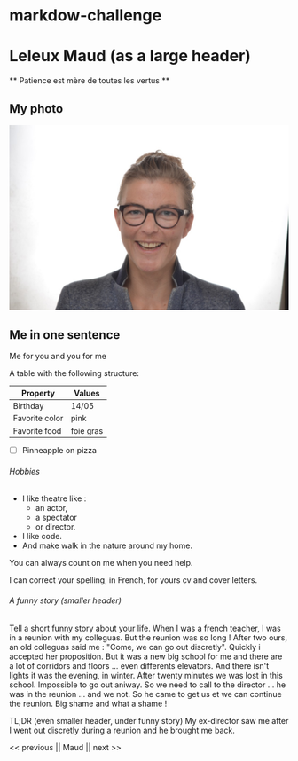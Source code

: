 # markdow-challenge

# Leleux Maud  (as a large header)

** Patience est mère de toutes les vertus **

## My photo
![MaudLogo](/images/photo_Maud_Leleux.png)

## Me in one sentence 
Me for you and you for me

A table with the following structure:

Property | Values
------------ | -------------
Birthday | 14/05
Favorite color | pink
Favorite food | foie gras
- [ ] Pinneapple on pizza 

 
###### Hobbies 
* I like theatre like :
    * an actor, 
    * a spectator 
    * or director.
* I like code.
* And make walk in the nature around my home.


You can always count on me when you need help.

I can correct your spelling, in French, for yours cv and cover letters.


###### A funny story (smaller header)


Tell a short funny story about your life.
    When I was a french teacher, I was in a reunion with my colleguas. But the reunion was so long ! After two ours, an old colleguas said me : "Come, we can go out discretly". Quickly i accepted her proposition. But it was a new big school for me and there are a lot of corridors and floors ... even differents elevators. And there isn't lights it was the evening, in winter. After twenty minutes we was lost in this school. Impossible to go out aniway. So we need to call to the director ... he was in the reunion ... and we not. So he came to get us et we can continue the reunion. Big shame and what a shame !

TL;DR (even smaller header, under funny story)
   My ex-director saw me after I went out discretly during a reunion and he brought me back.



<< previous || Maud || next >>